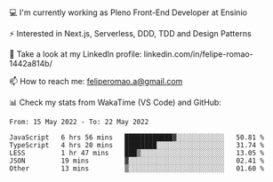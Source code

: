 💻 I'm currently working as Pleno Front-End Developer at Ensinio

⚡ Interested in Next.js, Serverless, DDD, TDD and Design Patterns

👥 Take a look at my LinkedIn profile: linkedin.com/in/felipe-romao-1442a814b/

📫 How to reach me: feliperomao.a@gmail.com

📊 Check my stats from WakaTime (VS Code) and GitHub:

<!--START_SECTION:waka-->

```text
From: 15 May 2022 - To: 22 May 2022

JavaScript   6 hrs 56 mins   ████████████▓░░░░░░░░░░░░   50.81 %
TypeScript   4 hrs 20 mins   ████████░░░░░░░░░░░░░░░░░   31.74 %
LESS         1 hr 47 mins    ███▒░░░░░░░░░░░░░░░░░░░░░   13.05 %
JSON         19 mins         ▓░░░░░░░░░░░░░░░░░░░░░░░░   02.41 %
Other        13 mins         ▒░░░░░░░░░░░░░░░░░░░░░░░░   01.60 %
```

<!--END_SECTION:waka-->
